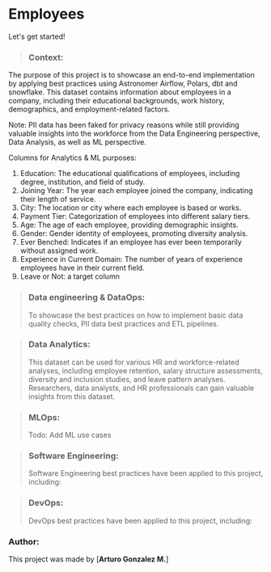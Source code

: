 # Employees #

Let's get started!

> ### Context:
The purpose of this project is to showcase an end-to-end implementation by applying best practices using Astronomer Airflow, Polars, dbt and snowflake.
This dataset contains information about employees in a company, including their educational backgrounds, work history, demographics, and employment-related factors. 

Note: PII data has been faked for privacy reasons while still providing valuable insights into the workforce from the Data Engineering perspective, Data Analysis, as well as ML perspective.

Columns for Analytics & ML purposes:

1. Education: The educational qualifications of employees, including degree, institution, and field of study.
2. Joining Year: The year each employee joined the company, indicating their length of service.
3. City: The location or city where each employee is based or works.
4. Payment Tier: Categorization of employees into different salary tiers.
5. Age: The age of each employee, providing demographic insights.
6. Gender: Gender identity of employees, promoting diversity analysis.
7. Ever Benched: Indicates if an employee has ever been temporarily without assigned work.
8. Experience in Current Domain: The number of years of experience employees have in their current field.
9. Leave or Not: a target column

> ### Data engineering & DataOps:
> To showcase the best practices on how to implement basic data quality checks, PII data best practices and ETL pipelines.

> ### Data Analytics:
> This dataset can be used for various HR and workforce-related analyses, including employee retention, salary structure assessments, diversity and inclusion studies, and leave pattern analyses. Researchers, data analysts, and HR professionals can gain valuable insights from this dataset.

> ### MLOps:
> Todo: Add ML use cases

> ### Software Engineering:
> Software Engineering best practices have been applied to this project, including:

> ### DevOps: 
> DevOps best practices have been applied to this project, including:

### Author: ###
This project was made by [**Arturo Gonzalez M.**]